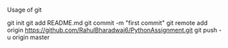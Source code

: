 Usage of git

git init
git add README.md
git commit -m "first commit"
git remote add origin https://github.com/RahulBharadwaj6/PythonAssignment.git
git push -u origin master